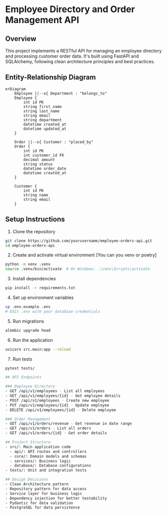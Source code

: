 # Employee Directory and Order Management API

## Overview
This project implements a RESTful API for managing an employee directory and processing customer order data. It's built using FastAPI and SQLAlchemy, following clean architecture principles and best practices.

## Entity-Relationship Diagram
```mermaid
erDiagram
    Employee ||--o{ Department : "belongs_to"
    Employee {
        int id PK
        string first_name
        string last_name
        string email
        string department
        datetime created_at
        datetime updated_at
    }
    
    Order ||--o{ Customer : "placed_by"
    Order {
        int id PK
        int customer_id FK
        decimal amount
        string status
        datetime order_date
        datetime created_at
    }
    
    Customer {
        int id PK
        string name
        string email
    }
```

## Setup Instructions
1. Clone the repository
```bash
git clone https://github.com/yourusername/employee-orders-api.git
cd employee-orders-api
```

2. Create and activate virtual environment [You can you venv or poetry]
```bash
python -m venv .venv
source .venv/bin/activate  # On Windows: .\venv\Scripts\activate
```

3. Install dependencies
```bash
pip install -r requirements.txt
```

4. Set up environment variables
```bash
cp .env.example .env
# Edit .env with your database credentials
```

5. Run migrations
```bash
alembic upgrade head
```

6. Run the application
```bash
uvicorn src.main:app --reload
```

7. Run tests
```bash
pytest tests/

## API Endpoints

### Employee Directory
- GET /api/v1/employees - List all employees
- GET /api/v1/employees/{id} - Get employee details
- POST /api/v1/employees - Create new employee
- PUT /api/v1/employees/{id} - Update employee
- DELETE /api/v1/employees/{id} - Delete employee

### Order Management
- GET /api/v1/orders/revenue - Get revenue in date range
- GET /api/v1/orders - List all orders
- GET /api/v1/orders/{id} - Get order details

## Project Structure
- src/: Main application code
  - api/: API routes and controllers
  - core/: Domain models and schemas
  - services/: Business logic
  - database/: Database configurations
- tests/: Unit and integration tests

## Design Decisions
- Clean Architecture pattern
- Repository pattern for data access
- Service layer for business logic
- Dependency injection for better testability
- Pydantic for data validation
- PostgreSQL for data persistence
